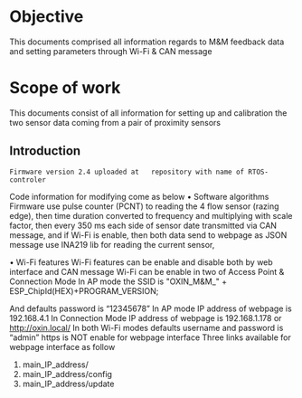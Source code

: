 # Objective

This documents comprised all information regards to M&M feedback data and setting parameters through Wi-Fi & CAN message 

# Scope of work

This documents consist of all information for setting up and calibration the two sensor data coming from a pair of proximity sensors    

## Introduction 
	Firmware version 2.4 uploaded at   repository with name of RTOS-controler
Code information for modifying come as below 
•	Software algorithms 
Firmware use pulse counter (PCNT) to reading the 4 flow sensor (razing edge), then time duration converted to frequency and multiplying with scale factor, then every 350 ms each side of sensor date transmitted via CAN message, and if Wi-Fi is enable, then both data send to webpage as JSON message 
use INA219 lib for reading the current sensor, 

•	Wi-Fi features 
Wi-Fi features can be enable and disable both by web interface and CAN message 
Wi-Fi can be enable in two of Access Point & Connection Mode 
In AP mode the SSID is 
"OXIN_M&M_" + ESP_ChipId(HEX)+PROGRAM_VERSION;

And defaults password is “12345678”
In AP mode IP address of webpage is 192.168.4.1
In Connection Mode IP address of webpage is 192.168.1.178 or http://oxin.local/
In both Wi-Fi modes defaults username and password is “admin”
https is NOT enable for webpage interface
Three links available for webpage interface as follow
1.	main_IP_address/
2.	main_IP_address/config
3.	main_IP_address/update

